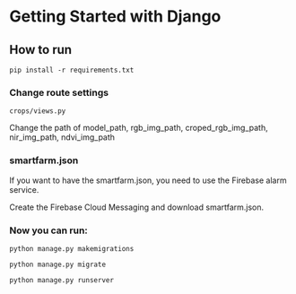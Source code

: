 # Getting Started with Django

## How to run
`pip install -r requirements.txt`

### Change route settings
`crops/views.py`

Change the path of model_path, rgb_img_path, croped_rgb_img_path, nir_img_path, ndvi_img_path

### smartfarm.json
If you want to have the smartfarm.json, you need to use the Firebase alarm service.

Create the Firebase Cloud Messaging and download smartfarm.json.

### Now you can run:
`python manage.py makemigrations`

`python manage.py migrate`

`python manage.py runserver`
